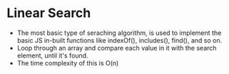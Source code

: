 # Linear Search

-   The most basic type of seraching algorithm, is used to implement the basic JS in-built functions like indexOf(), includes(), find(), and so on.
-   Loop through an array and compare each value in it with the search element, until it's found.
-   The time complexity of this is O(n)
